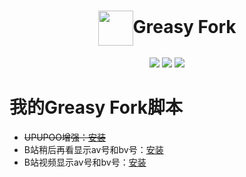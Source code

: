 # <div align="center"><a title="Go to homepage" href="https://greasyfork.org/zh-CN/"><img align="center" width="56" height="56" src="https://greasyfork.org/assets/blacklogo96-e0c2c76180916332b7516ad47e1e206b42d131d36ff4afe98da3b1ba61fd5d6c.png"></a>Greasy Fork</div>

<p align="center">
  <a href="http://hits.dwyl.io/sunfkny/sunfkny/Tampermonkey.svg"><img src="http://hits.dwyl.io/sunfkny/sunfkny/Tampermonkey.svg"></a>
  <a href="https://github.com/sunfkny/Tampermonkey"><img src="https://img.shields.io/github/stars/sunfkny/Tampermonkey.svg"></a>
  <a href="https://github.com/sunfkny/Tampermonkey/blob/master/LICENSE.md"><img src="https://img.shields.io/github/license/sunfkny/Tampermonkey.svg"></a>
</p>

# 我的Greasy Fork脚本
- ~~UPUPOO增强：[安装](https://cdn.jsdelivr.net/gh/sunfkny/Tampermonkey/upupoo.user.js)~~
- B站稍后再看显示av号和bv号：[安装](https://cdn.jsdelivr.net/gh/sunfkny/Tampermonkey/B%E7%AB%99%E7%A8%8D%E5%90%8E%E5%86%8D%E7%9C%8B%E6%98%BE%E7%A4%BAav%E5%8F%B7%E5%92%8Cbv%E5%8F%B7.user.js)
- B站视频显示av号和bv号：[安装](https://cdn.jsdelivr.net/gh/sunfkny/Tampermonkey/B%E7%AB%99%E8%A7%86%E9%A2%91%E6%98%BE%E7%A4%BAav%E5%8F%B7%E5%92%8Cbv%E5%8F%B7.user.js)
